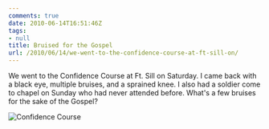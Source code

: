 ```yaml
---
comments: true
date: 2010-06-14T16:51:46Z
tags:
- null
title: Bruised for the Gospel
url: /2010/06/14/we-went-to-the-confidence-course-at-ft-sill-on/
---
```


<p>We went to the Confidence Course at Ft. Sill on Saturday. I came back with a black eye, multiple bruises, and a sprained knee. I also had a soldier come to chapel on Sunday who had never attended before. What's a few bruises for the sake of the Gospel?</p>

![Confidence Course](/inages/2011/confidence-course.png)
